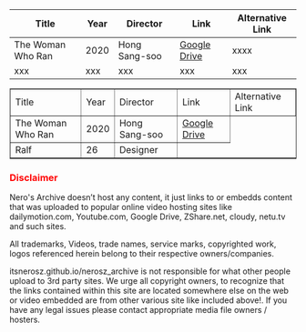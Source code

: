 | Title | Year | Director | Link | Alternative Link |
| --- | --- | --- | --- | --- |
| The Woman Who Ran | 2020 | Hong Sang-soo | <a href="https://drive.google.com/file/d/1dOdd1aYjyfum65m1RfiKVueNgsE-ldPO/view">Google Drive</a> | xxxx |
| xxx | xxx | xxx | xxx | xxx |


<table border="1">
    <tr>
        <td>Title</td>
        <td>Year</td>
        <td>Director</td>
        <td>Link</td>
        <td>Alternative Link</td>
    </tr>
    <tr>
        <td>The Woman Who Ran</td>
        <td>2020</td>
        <td>Hong Sang-soo</td>
        <td><a href="https://drive.google.com/file/d/1dOdd1aYjyfum65m1RfiKVueNgsE-ldPO/view">Google Drive</a></td>
    </tr>
    <tr>
        <td>Ralf</td>
        <td>26</td>
        <td>Designer</td>
    </tr>
</table>






















































































### <span style="color: red">Disclaimer</span>

Nero's Archive doesn’t host any content, it just links to or embedds content that was uploaded to popular online video hosting sites like dailymotion.com, Youtube.com, Google Drive, ZShare.net, cloudy, netu.tv and such sites.
 
All trademarks, Videos, trade names, service marks, copyrighted work, logos referenced herein belong to their respective owners/companies. 
 
itsnerosz.github.io/nerosz_archive is not responsible for what other people upload to 3rd party sites. We urge all copyright owners, to recognize that the links contained within this site are located somewhere else on the web or video embedded are from other various site like included above!. If you have any legal issues please contact appropriate media file owners / hosters.
